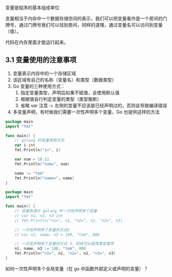 变量是程序的基本组成单位

变量相当于内存中一个数据存储空间的表示，我们可以把变量看作是一个房间的门牌号，通过门牌号我们可以找到房间，同样的道理，通过变量名可以访问到变量（值）。

代码在内存里面才能运行起来。

## 3.1 变量使用的注意事项

1. 变量表示内存中的一个存储区域
2. 该区域有自己的名称（变量名）和类型（数据类型）
3. Go 变量的三种使用方式：
	1. 指定变量类型，声明后如果不赋值，会使用默认值
	2. 根据值自行判定变量的类型（类型推断）
	3. 省略 var 注意 := 左侧的变量不应该是已经声明过的，否则会导致编译错误
4. 多变量声明，有时候我们需要一次性声明多个变量，Go 也提供这样的方法

```go
package main 
import "fmt"

func main() {
    // golang 的变量使用方式
    var i int 
    fmt.Println("i=", i)

    var num = 10.11
    fmt.Println("num=", num)

    name := "tom"
    fmt.Println("name=", name)
}
```

```go
package main 
import "fmt"

func main() {
    // 该案例演示 golang 中一次性声明多个变量
    // var n1, n2, n3 int 
    // fmt.Println("n1=", n1, "n2=", n2, "n3=", n3)

    // 一次性声明多个变量的方式2
    // var n1, name, n3 = 100, "tom", 888

    // 一次性声明多个变量的方式 3，同样可以使用类型推导
    n1, name, n3 := 100, "tom", 888
    fmt.Println("n1=", n1, "n2=", n2, "n3=", n3)
}
```

如何一次性声明多个全局变量（在 go 中函数外部定义或声明的变量）？

